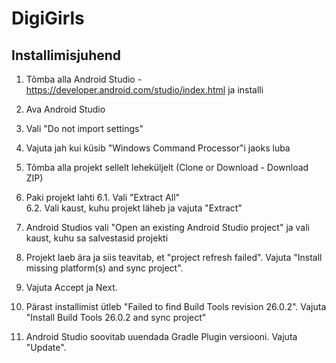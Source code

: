 # DigiGirls

## Installimisjuhend

1. Tõmba alla Android Studio - https://developer.android.com/studio/index.html ja installi
2. Ava Android Studio
3. Vali "Do not import settings"
4. Vajuta jah kui küsib "Windows Command Processor"i jaoks luba
5. Tõmba alla projekt sellelt leheküljelt (Clone or Download - Download ZIP)
6. Paki projekt lahti 
  6.1. Vali "Extract All"  
  6.2. Vali kaust, kuhu projekt läheb ja vajuta "Extract"
  
7. Android Studios vali "Open an existing Android Studio project" ja vali kaust, kuhu sa salvestasid projekti
8. Projekt laeb ära ja siis teavitab, et "project refresh failed". Vajuta "Install missing platform(s) and sync project". 
9. Vajuta Accept ja Next. 
10. Pärast installimist ütleb "Failed to find Build Tools revision 26.0.2". Vajuta "Install Build Tools 26.0.2 and sync project"
11. Android Studio soovitab uuendada Gradle Plugin versiooni. Vajuta "Update".
